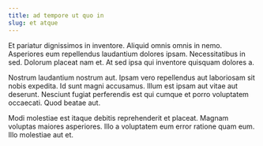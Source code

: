 ```yaml
---
title: ad tempore ut quo in
slug: et atque
---
```


Et pariatur dignissimos in inventore. Aliquid omnis omnis in nemo. Asperiores eum repellendus laudantium dolores ipsam. Necessitatibus in sed. Dolorum placeat nam et. At sed ipsa qui inventore quisquam dolores a.

Nostrum laudantium nostrum aut. Ipsam vero repellendus aut laboriosam sit nobis expedita. Id sunt magni accusamus. Illum est ipsam aut vitae aut deserunt. Nesciunt fugiat perferendis est qui cumque et porro voluptatem occaecati. Quod beatae aut.

Modi molestiae est itaque debitis reprehenderit et placeat. Magnam voluptas maiores asperiores. Illo a voluptatem eum error ratione quam eum. Illo molestiae aut et.
